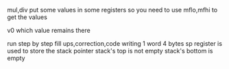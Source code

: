 mul,div put some values in some registers so you need to use mflo,mfhi to get the values

v0 which value remains there

run step by step
fill ups,correction,code writing
1 word 4 bytes
sp register is used to store the stack pointer
stack's top is not empty
stack's bottom is empty